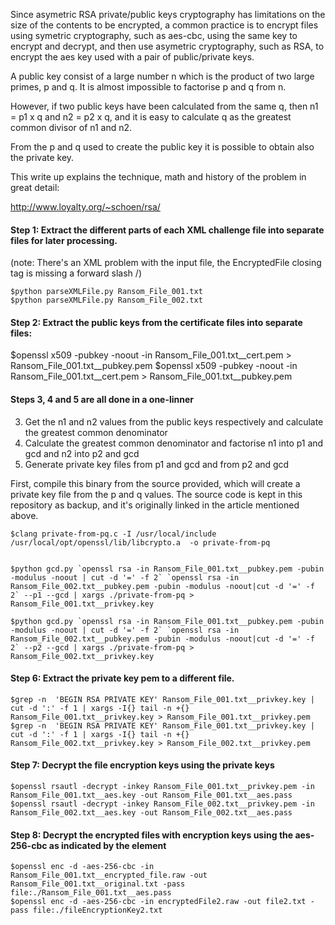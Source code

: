 Since asymetric RSA private/public keys cryptography has limitations on the size of the contents to be encrypted, a common practice is to encrypt files using symetric cryptography, such as aes-cbc, using the same key to encrypt and decrypt, and then use asymetric cryptography, such as RSA, to encrypt the aes key used with a pair of public/private keys.

A public key consist of a large number n which is the product of two large primes, p and q. It is almost impossible to factorise p and q from n. 

However, if two public keys have been calculated from the same q, then n1 = p1 x q and n2 = p2 x q, and it is easy to calculate q as the greatest common divisor of n1 and n2.

From the p and q used to create the public key it is possible to obtain also the private key.

This write up explains the technique, math and history of the problem in great detail:

http://www.loyalty.org/~schoen/rsa/

#### Step 1: Extract the different parts of each XML challenge file into separate files for later processing.

(note: There's an XML problem with the input file, the EncryptedFile closing tag is missing a forward slash /)

    $python parseXMLFile.py Ransom_File_001.txt 
    $python parseXMLFile.py Ransom_File_002.txt 

#### Step 2: Extract the public keys from the certificate files into separate files:
 
 $openssl x509 -pubkey -noout -in Ransom_File_001.txt__cert.pem > Ransom_File_001.txt__pubkey.pem
 $openssl x509 -pubkey -noout -in Ransom_File_001.txt__cert.pem > Ransom_File_001.txt__pubkey.pem


#### Steps 3, 4 and 5 are all done in a one-linner

3. Get the n1 and n2 values from the public keys respectively and calculate the greatest common denominator
4. Calculate the greatest common denominator and factorise n1 into p1 and gcd and n2 into p2 and gcd
5. Generate private key files from p1 and gcd and from p2 and gcd


First, compile this binary from the source provided, which will create a private key file from the p and q values. The source code is kept in this repository as backup, and it's originally linked in the article mentioned above.

    $clang private-from-pq.c -I /usr/local/include /usr/local/opt/openssl/lib/libcrypto.a  -o private-from-pq


    $python gcd.py `openssl rsa -in Ransom_File_001.txt__pubkey.pem -pubin -modulus -noout | cut -d '=' -f 2` `openssl rsa -in Ransom_File_002.txt__pubkey.pem -pubin -modulus -noout|cut -d '=' -f 2` --p1 --gcd | xargs ./private-from-pq > Ransom_File_001.txt__privkey.key

    $python gcd.py `openssl rsa -in Ransom_File_001.txt__pubkey.pem -pubin -modulus -noout | cut -d '=' -f 2` `openssl rsa -in Ransom_File_002.txt__pubkey.pem -pubin -modulus -noout|cut -d '=' -f 2` --p2 --gcd | xargs ./private-from-pq > Ransom_File_002.txt__privkey.key


#### Step 6: Extract the private key pem to a different file.

    $grep -n  'BEGIN RSA PRIVATE KEY' Ransom_File_001.txt__privkey.key | cut -d ':' -f 1 | xargs -I{} tail -n +{} Ransom_File_001.txt__privkey.key > Ransom_File_001.txt__privkey.pem
    $grep -n  'BEGIN RSA PRIVATE KEY' Ransom_File_001.txt__privkey.key | cut -d ':' -f 1 | xargs -I{} tail -n +{} Ransom_File_002.txt__privkey.key > Ransom_File_002.txt__privkey.pem


#### Step 7: Decrypt the file encryption keys using the private keys

    $openssl rsautl -decrypt -inkey Ransom_File_001.txt__privkey.pem -in Ransom_File_001.txt__aes.key -out Ransom_File_001.txt__aes.pass
    $openssl rsautl -decrypt -inkey Ransom_File_002.txt__privkey.pem -in Ransom_File_002.txt__aes.key -out Ransom_File_002.txt__aes.pass

#### Step 8: Decrypt the encrypted files with encryption keys using the aes-256-cbc as indicated by the <FileEncryptionAlg> element

    $openssl enc -d -aes-256-cbc -in Ransom_File_001.txt__encrypted_file.raw -out Ransom_File_001.txt__original.txt -pass file:./Ransom_File_001.txt__aes.pass
    $openssl enc -d -aes-256-cbc -in encryptedFile2.raw -out file2.txt -pass file:./fileEncryptionKey2.txt 
